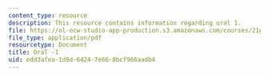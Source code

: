 ```yaml
---
content_type: resource
description: This resource contains information regarding oral 1.
file: https://ol-ocw-studio-app-production.s3.amazonaws.com/courses/21g-103-chinese-iii-regular-fall-2003/edd3afea1d9d64247e668bcf966aadb4_MIT21G_103F03_oral_1.pdf
file_type: application/pdf
resourcetype: Document
title: Oral -1
uid: edd3afea-1d9d-6424-7e66-8bcf966aadb4
---
```

